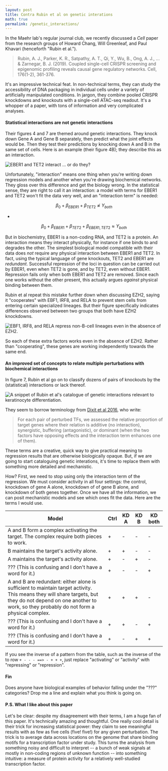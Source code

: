 ```yaml
---
layout: post
title: Contra Rubin et al on genetic interations 
math: true
permalink: /genetic_interactions/
---
```


In the Maehr lab's regular journal club, we recently discussed a *Cell* paper from the research groups of Howard Chang, Will Greenleaf, and Paul Khavari (henceforth "Rubin et al.").

> Rubin, A. J., Parker, K. R., Satpathy, A. T., Qi, Y., Wu, B., Ong, A. J., ... & Zarnegar, B. J. (2019). Coupled single-cell CRISPR screening and epigenomic profiling reveals causal gene regulatory networks. Cell, 176(1-2), 361-376.

It's an impressive technical feat. In non-technical terms, they can study the accessibility of DNA packaging in individual cells under a variety of artificially manipulated conditions. In jargon, they combine pooled CRISPR knockdowns and knockouts with a single-cell ATAC-seq readout. It's a whopper of a paper, with tons of information and very complicated analyses. 

#### Statistical interactions are not genetic interactions

Their figures 4 and 7 are themed around genetic interactions. They knock down Gene A and Gene B separately, then predict what the joint effects would be. Then they test their predictions by knocking down A and B in the same set of cells. Here is an example (their figure 4B); they describe this as an interaction. 

![EBER1 and TET2 interact ... or do they?](https://ekernf01.github.io/images/interaction_example.png)

Unfortunately, "interaction" means one thing when you're writing down regression models and another when you're drawing biochemical networks. They gloss over this difference and get the biology wrong. In the statistical sense, they are right to call it an interaction: a model with terms for EBER1 and TET2 won't fit the data very well, and an "interaction term" is needed:

$$\beta_0 + \beta_{EBER1} + \beta_{TET2} \not\approx Y_{both}$$

-

$$\beta_0 + \beta_{EBER1} + \beta_{TET2} + \beta_{EBER1, TET2} \approx Y_{both}$$

But in biochemistry, EBER1 is a non-coding RNA, and TET2 is a protein. An interaction means they interact physically, for instance if one binds to and degrades the other. The simplest biological model compatible with their data does *not* require any physical interaction between EBER1 and TET2. In fact, using the typical language of gene knockouts, TET2 and EBER1 are *redundant*. Successful repression of the loci in question can be carried out by EBER1, even when TET2 is gone, and by TET2, even without EBER1. Repression fails only when both EBER1 and TET2 are removed. Since each one works without the other present, this actually argues *against* physical binding between them.

Rubin et al repeat this mistake further down when discussing EZH2, saying it "cooperates" with EBF1, IRF8, and RELA to prevent stem cells from entering certain specialized lineages. But their figure specifically indicates differences observed between two groups that both have EZH2 knockdowns.

![EBF1, IRF8, and RELA repress non-B-cell lineages even in the absence of EZH2.](https://ekernf01.github.io/images/interaction_example_EZH2.png)

So each of these extra factors works even in the absence of EZH2. Rather than "cooperating", these genes are working independently towards the same end.

#### An improved set of concepts to relate multiple perturbations with biochemical interactions

In figure 7, Rubin et al go on to classify dozens of pairs of knockouts by the (statistical) interactions or lack thereof. 

![A snippet of Rubin et al's catalogue of genetic interactions relevant to keratinocyte differentiation.](https://ekernf01.github.io/images/genetic_interaction_keratinocytes.png)

They seem to borrow terminology from [Dixit et al 2016](https://www.cell.com/cell/fulltext/S0092-8674(16)31610-5?_returnURL=https%3A%2F%2Flinkinghub.elsevier.com%2Fretrieve%2Fpii%2FS0092867416316105%3Fshowall%3Dtrue), who write:

> For each pair of perturbed TFs, we assessed the relative proportion of target genes where their relation is additive (no interaction), synergistic, buffering (antagonistic), or dominant (when the two factors have opposing effects and the interaction term enhances one of them).

These terms are a creative, quick way to give practical meaning to regression results that are otherwise biologically opaque. But, if we are going to start cataloguing genetic interations, it's time to replace them with something more detailed and mechanistic. 

How? First, we need to stop using only the interaction term of the regression. We must consider activity in all four settings: the control, knockdown of gene A alone, knockdown of of gene B alone, and knockdown of both genes together. Once we have all the information, we can posit mechanistic models and see which ones fit the data. Here are the terms I would use.

 Model     | Ctrl | KD A | KD B | KD both
-------------------------------------------|---------|-------------|-------------|-----
A and B form a complex activating the target. The complex require both pieces to work.   | + | -    | -    | -
B maintains the target's activity alone.        | + | +    | -    | -
A maintains the target's activity alone.        | + | -    | +    | -
??? (This is confusing and I don't have a word for it.)    | + | -    | -    | +
A and B are redundant: either alone is sufficient to maintain target activity. This means they will share targets, but they do not depend on one another to work, so they probably do not form a physical complex.    | + | +    | +    | -
??? (This is confusing and I don't have a word for it.)    | + | +    | -    | +
??? (This is confusing and I don't have a word for it.)    | + | -   | +    | +

If you see the inverse of a pattern from the table, such as the inverse of the to row `+ - - - ==> - + + +`, just replace "activating" or "activity" with "repressing" or "repression".

#### Fin

Does anyone have biological examples of behavior falling under the "???" categories? Drop me a line and explain what you think is going on.

#### P.S. What I like about this paper

Let's be clear: despite my disagreement with their terms, I am a huge fan of this paper. It's technically amazing and thoughtful. One really cool detail is their trick for increasing statistical power: they claim to see meaningful results with as few as five cells (five! five!) for any given perturbation. The trick is to average data across locations on the genome that share binding motifs for a transcription factor under study. This turns the analysis from something noisy and difficult to interpret -- a bunch of weak signals at mostly in non-coding regions of unknown function -- into something intuitive: a measure of protein activity for a relatively well-studied transcription factor.